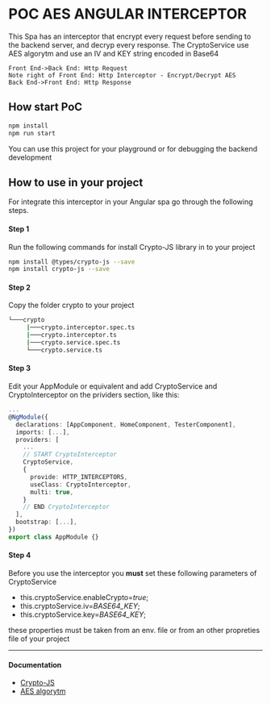 # POC AES ANGULAR  INTERCEPTOR

This Spa has an interceptor that encrypt every request before sending to the backend server, and decryp every response.
The CryptoService use AES algorytm and use an IV and KEY string encoded in Base64
                    
```seq
Front End->Back End: Http Request
Note right of Front End: Http Interceptor - Encrypt/Decrypt AES
Back End->Front End: Http Response
```
## How start PoC
```bash
npm install  
npm run start
```
You can use this project for your playground or for debugging the backend development

## How to use in your project
For integrate this interceptor in your Angular spa go through the following steps.

#### Step 1
Run the following commands for install Crypto-JS library in to your project
```bash
npm install @types/crypto-js --save  
npm install crypto-js --save  
```
#### Step 2
Copy the folder crypto to your project
```bash
└───crypto
     |───crypto.interceptor.spec.ts
     |───crypto.interceptor.ts
     |───crypto.service.spec.ts
     └───crypto.service.ts
```

#### Step 3 
Edit your AppModule or equivalent and add  CryptoService and CryptoInterceptor on the prividers section, like this:
```typescript
...
@NgModule({
  declarations: [AppComponent, HomeComponent, TesterComponent],
  imports: [...],
  providers: [
    ...
    // START CryptoInterceptor
    CryptoService,
    {
      provide: HTTP_INTERCEPTORS,
      useClass: CryptoInterceptor,
      multi: true,
    }
    // END CryptoInterceptor
  ],
  bootstrap: [...],
})
export class AppModule {}

```
#### Step 4
Before you use the interceptor you **must** set these following parameters of CryptoService

- this.cryptoService.enableCrypto=*true*;
- this.cryptoService.iv=*BASE64_KEY*;
- this.cryptoService.key=*BASE64_KEY*;

these properties must be taken from an env. file or from an other propreties file of your project



------------

#### Documentation
- [Crypto-JS](https://cryptojs.gitbook.io/docs/)
- [AES algorytm](https://en.wikipedia.org/wiki/Advanced_Encryption_Standard)
